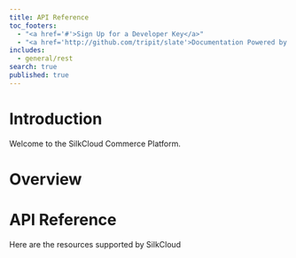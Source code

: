 ```yaml
---
title: API Reference
toc_footers: 
  - "<a href='#'>Sign Up for a Developer Key</a>"
  - "<a href='http://github.com/tripit/slate'>Documentation Powered by Slate</a>"
includes: 
  - general/rest
search: true
published: true
---
```


# Introduction

Welcome to the SilkCloud Commerce Platform.

# Overview

# API Reference

Here are the resources supported by SilkCloud
